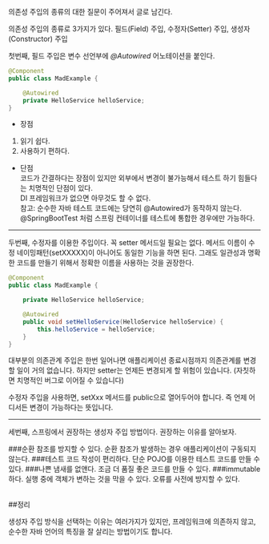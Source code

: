 의존성 주입의 종류의 대한 질문이 주어져서 글로 남긴다.

의존성 주입의 종류로 3가지가 있다.
필드(Field) 주입, 수정자(Setter) 주입, 생성자(Constructor) 주입

첫번째, 필드 주입은 변수 선언부에 *@Autowired* 어노테이션을 붙인다.
```java
@Component
public class MadExample {

    @Autowired
    private HelloService helloService;
}
```

- 장점
1. 읽기 쉽다.
2. 사용하기 편하다.

- 단점  
코드가 간결하다는 장점이 있지만
외부에서 변경이 불가능해서 테스트 하기 힘들다는 치명적인 단점이 있다.   
DI 프레임워크가 없으면 아무것도 할 수 없다.  
참고: 순수한 자바 테스트 코드에는 당연히 @Autowired가 동작하지 않는다.
@SpringBootTest 처럼 스프링 컨테이너를 테스트에 통합한 경우에만 가능하다.

---

두번째, 수정자를 이용한 주입이다. 꼭 setter 메서드일 필요는 없다.
메서드 이름이 수정 네이밍패턴(setXXXXX)이 아니어도 동일한 기능을 하면 된다.
그래도 일관성과 명확한 코드를 만들기 위해서 정확한 이름을 사용하는 것을 권장한다.
```java
@Component
public class MadExample {

    private HelloService helloService;

    @Autowired
    public void setHelloService(HelloService helloService) {
        this.helloService = helloService;
    }
}
```

대부분의 의존관계 주입은 한번 일어나면 애플리케이션 종료시점까지 의존관계를 변경할 일이 거의 없습니다.
하지만 setter는 언제든 변경되게 할 위험이 있습니다. (자칫하면 치명적인 버그로 이어질 수 있습니다)

수정자 주입을 사용하면, setXxx 메서드를 public으로 열어두어야 합니다.
즉 언제 어디서든 변경이 가능하다는 뜻입니다. 

---
세번째, 스프링에서 권장하는 생성자 주입 방법이다.
권장하는 이유를 알아보자.

###순환 참조를 방지할 수 있다.
순환 참조가 발생하는 경우 애플리케이션이 구동되지 않는다.
###테스트 코드 작성이 편리하다.
단순 POJO를 이용한 테스트 코드를 만들 수 있다.
###나쁜 냄새를 없앤다.
조금 더 품질 좋은 코드를 만들 수 있다.
###immutable 하다.
실행 중에 객체가 변하는 것을 막을 수 있다.
오류를 사전에 방지할 수 있다.
</br>
</br>

##정리

생성자 주입 방식을 선택하는 이유는 여러가지가 있지만, 프레임워크에 의존하지 않고,
순수한 자바 언어의 특징을 잘 살리는 방법이기도 합니다.
